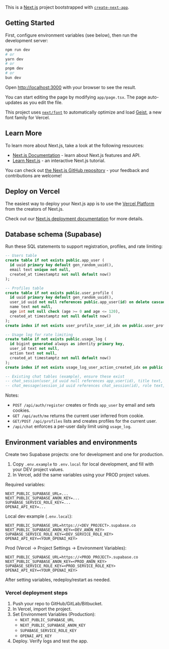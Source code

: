 This is a [Next.js](https://nextjs.org) project bootstrapped with [`create-next-app`](https://nextjs.org/docs/app/api-reference/cli/create-next-app).

## Getting Started

First, configure environment variables (see below), then run the development server:

```bash
npm run dev
# or
yarn dev
# or
pnpm dev
# or
bun dev
```

Open [http://localhost:3000](http://localhost:3000) with your browser to see the result.

You can start editing the page by modifying `app/page.tsx`. The page auto-updates as you edit the file.

This project uses [`next/font`](https://nextjs.org/docs/app/building-your-application/optimizing/fonts) to automatically optimize and load [Geist](https://vercel.com/font), a new font family for Vercel.

## Learn More

To learn more about Next.js, take a look at the following resources:

- [Next.js Documentation](https://nextjs.org/docs) - learn about Next.js features and API.
- [Learn Next.js](https://nextjs.org/learn) - an interactive Next.js tutorial.

You can check out [the Next.js GitHub repository](https://github.com/vercel/next.js) - your feedback and contributions are welcome!

## Deploy on Vercel

The easiest way to deploy your Next.js app is to use the [Vercel Platform](https://vercel.com/new?utm_medium=default-template&filter=next.js&utm_source=create-next-app&utm_campaign=create-next-app-readme) from the creators of Next.js.

Check out our [Next.js deployment documentation](https://nextjs.org/docs/app/building-your-application/deploying) for more details.

## Database schema (Supabase)

Run these SQL statements to support registration, profiles, and rate limiting:

```sql
-- Users table
create table if not exists public.app_user (
  id uuid primary key default gen_random_uuid(),
  email text unique not null,
  created_at timestamptz not null default now()
);

-- Profiles table
create table if not exists public.user_profile (
  id uuid primary key default gen_random_uuid(),
  user_id uuid not null references public.app_user(id) on delete cascade,
  name text not null,
  age int not null check (age >= 0 and age <= 120),
  created_at timestamptz not null default now()
);
create index if not exists user_profile_user_id_idx on public.user_profile(user_id);

-- Usage log for rate limiting
create table if not exists public.usage_log (
  id bigint generated always as identity primary key,
  user_id text not null,
  action text not null,
  created_at timestamptz not null default now()
);
create index if not exists usage_log_user_action_created_idx on public.usage_log(user_id, action, created_at);

-- Existing chat tables (example), ensure these exist
-- chat_session(user_id uuid null references app_user(id), title text, created_at timestamptz default now())
-- chat_message(session_id uuid references chat_session(id), role text, content text, created_at timestamptz default now())
```

Notes:
- `POST /api/auth/register` creates or finds `app_user` by email and sets cookies.
- `GET /api/auth/me` returns the current user inferred from cookie.
- `GET/POST /api/profiles` lists and creates profiles for the current user.
- `/api/chat` enforces a per-user daily limit using `usage_log`.

## Environment variables and environments

Create two Supabase projects: one for development and one for production.

1) Copy `.env.example` to `.env.local` for local development, and fill with your DEV project values.
2) In Vercel, add the same variables using your PROD project values.

Required variables:

```
NEXT_PUBLIC_SUPABASE_URL=...
NEXT_PUBLIC_SUPABASE_ANON_KEY=...
SUPABASE_SERVICE_ROLE_KEY=...
OPENAI_API_KEY=...
```

Local dev example (`.env.local`):

```
NEXT_PUBLIC_SUPABASE_URL=https://<DEV_PROJECT>.supabase.co
NEXT_PUBLIC_SUPABASE_ANON_KEY=<DEV_ANON_KEY>
SUPABASE_SERVICE_ROLE_KEY=<DEV_SERVICE_ROLE_KEY>
OPENAI_API_KEY=<YOUR_OPENAI_KEY>
```

Prod (Vercel → Project Settings → Environment Variables):

```
NEXT_PUBLIC_SUPABASE_URL=https://<PROD_PROJECT>.supabase.co
NEXT_PUBLIC_SUPABASE_ANON_KEY=<PROD_ANON_KEY>
SUPABASE_SERVICE_ROLE_KEY=<PROD_SERVICE_ROLE_KEY>
OPENAI_API_KEY=<YOUR_OPENAI_KEY>
```

After setting variables, redeploy/restart as needed.

### Vercel deployment steps

1. Push your repo to GitHub/GitLab/Bitbucket.
2. In Vercel, import the project.
3. Set Environment Variables (Production):
   - `NEXT_PUBLIC_SUPABASE_URL`
   - `NEXT_PUBLIC_SUPABASE_ANON_KEY`
   - `SUPABASE_SERVICE_ROLE_KEY`
   - `OPENAI_API_KEY`
4. Deploy. Verify logs and test the app.

